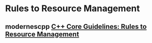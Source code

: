 # Rules to Resource Management



## modernescpp [C++ Core Guidelines: Rules to Resource Management](https://www.modernescpp.com/index.php/c-core-guidelines-rules-to-resource-management)